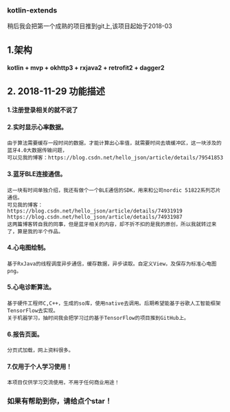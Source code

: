 ### kotlin-extends
稍后我会把第一个成熟的项目推到git上,该项目起始于2018-03

## 1.架构
#### kotlin + mvp + okhttp3 + rxjava2 + retrofit2 + dagger2

## 2. 2018-11-29 功能描述


#### 1.注册登录相关的就不说了

#### 2.实时显示心率数据。

    由于算法需要缓存一段时间的数据，才能计算出心率值，就需要时间去填缓冲区，这一块涉及的蓝牙4.0大数据传输问题，
    可以见我的博客：https://blog.csdn.net/hello_json/article/details/79541853

#### 3.蓝牙BLE连接通信。

    这一块有时间单独介绍，我还有做个一个BLE通信的SDK，用来和公司nordic 51822系列芯片通信。
    可见我的博客：
    https://blog.csdn.net/hello_json/article/details/74931919
    https://blog.csdn.net/hello_json/article/details/74931987
    这两篇博客转自我的同事，但是蓝牙相关的内容，却不折不扣的是我的原创，所以我就转过来了，算是我的半个作品。

#### 4.心电图绘制。

    基于RxJava的线程调度异步通信，缓存数据，异步读取。自定义View，及保存为标准心电图png。

#### 5.心电诊断算法。

    基于硬件工程师C,C++，生成的so库，使用native去调用。后期希望能基于谷歌人工智能框架TensorFlow去实现。
    关于机器学习，抽时间我会把学习过的基于TensorFlow的项目推到GitHub上。

#### 6.报告页面。

    分页式加载，网上资料很多。

#### 7.仅用于个人学习使用！
    本项目仅供学习交流使用，不用于任何商业用途！

### 如果有帮助到你，请给点个star！
